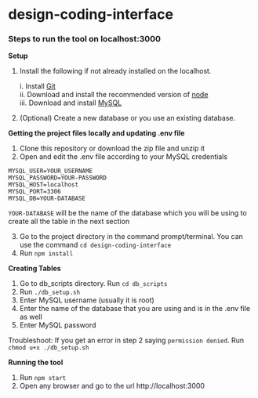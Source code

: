 # design-coding-interface

### Steps to run the tool on localhost:3000

**Setup**
1. Install the following if not already installed on the localhost.  

      i. Install [Git](https://git-scm.com/downloads)    
     ii. Download and install the recommended version of [node](https://nodejs.org/en/)    
    iii. Download and install [MySQL](https://dev.mysql.com/downloads/mysql/)    
    
2. (Optional) Create a new database or you use an existing database. 

**Getting the project files locally and updating .env file**
1. Clone this repository or download the zip file and unzip it    
2. Open and edit the .env file according to your MySQL credentials 

```$xslt
MYSQL_USER=YOUR_USERNAME
MYSQL_PASSWORD=YOUR-PASSWORD
MYSQL_HOST=localhost
MYSQL_PORT=3306
MYSQL_DB=YOUR-DATABASE  
```
```YOUR-DATABASE``` will be the name of the database which you will be using to create all the table in the next section  

3. Go to the project directory in the command prompt/terminal. You can use the command ```cd design-coding-interface```  
4. Run ```npm install```    

**Creating Tables**
1. Go to db_scripts directory. Run ```cd db_scripts```  
2. Run ```./db_setup.sh```  
3. Enter MySQL username (usually it is root)   
4. Enter the name of the database that you are using and is in the .env file as well  
5. Enter MySQL password   

Troubleshoot: If you get an error in step 2 saying ```permission denied```. Run ```chmod u+x ./db_setup.sh```   

**Running the tool**  
1. Run ```npm start```    
2. Open any browser and go to the url http://localhost:3000
